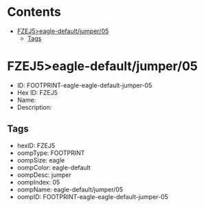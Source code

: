 



Contents
========

* [FZEJ5>eagle-default/jumper/05](#fzej5eagle-defaultjumper05)
	* [Tags](#tags)

# FZEJ5>eagle-default/jumper/05

- ID: FOOTPRINT-eagle-eagle-default-jumper-05
- Hex ID: FZEJ5
- Name: 
- Description: 

## Tags

- hexID: FZEJ5
- oompType: FOOTPRINT
- oompSize: eagle
- oompColor: eagle-default
- oompDesc: jumper
- oompIndex: 05
- oompName: eagle-default/jumper/05
- oompID: FOOTPRINT-eagle-eagle-default-jumper-05
